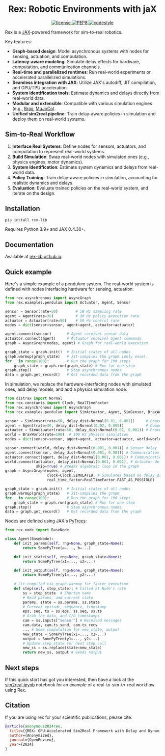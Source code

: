 <h1 align="center">Rex: Robotic Environments with jaX</h1>

<p align="center">
  <a href="https://opensource.org/licenses/Apache-2.0">
    <img src="https://img.shields.io/badge/License-Apache_2.0-blue.svg" alt="license">
  </a>
  <a href="https://pep8.org/">
    <img src="https://img.shields.io/badge/code%20style-pep8-000000.svg" alt="PEP8">
  </a>
  <a href="https://github.com/psf/black">
    <img src="https://img.shields.io/badge/code%20style-black-000000.svg" alt="codestyle">
  </a>
</p>

Rex is a [JAX](https://github.com/google/jax)-powered framework for sim-to-real robotics.

Key features:

- **Graph-based design**: Model asynchronous systems with nodes for sensing, actuation, and computation.
- **Latency-aware modeling**: Simulate delay effects for hardware, computation, and communication channels.
- **Real-time and parallelized runtimes**: Run real-world experiments or accelerated parallelized simulations.
- **Seamless integration with JAX**: Utilize JAX's autodiff, JIT compilation, and GPU/TPU acceleration.
- **System identification tools**: Estimate dynamics and delays directly from real-world data.
- **Modular and extensible**: Compatible with various simulation engines (e.g., [Brax](https://github.com/google/brax), [MuJoCo](https://mujoco.readthedocs.io/en/stable/mjx.html)).
- **Unified sim2real pipeline**: Train delay-aware policies in simulation and deploy them on real-world systems.

## Sim-to-Real Workflow

1. **Interface Real Systems**: Define nodes for sensors, actuators, and computation to represent real-world systems.
2. **Build Simulation**: Swap real-world nodes with simulated ones (e.g., physics engines, motor dynamics).
3. **System Identification**: Estimate system dynamics and delays from real-world data.
4. **Policy Training**: Train delay-aware policies in simulation, accounting for realistic dynamics and delays.
5. **Evaluation**: Evaluate trained policies on the real-world system, and iterate on the design.

## Installation

```bash
pip install rex-lib
```

Requires Python 3.9+ and JAX 0.4.30+.

## Documentation
Available at [rex-lib.github.io](https://rex-lib.github.io/).

## Quick example

Here's a simple example of a pendulum system. 
The real-world system is defined with nodes interfacing hardware for sensing, actuation:
```python
from rex.asynchronous import AsyncGraph
from rex.examples.pendulum import Actuator, Agent, Sensor

sensor = Sensor(rate=50)        # 50 Hz sampling rate
agent = Agent(rate=30)          # 30 Hz policy execution rate
actuator = Actuator(rate=50)    # 50 Hz control rate
nodes = dict(sensor=sensor, agent=agent, actuator=actuator)

agent.connect(sensor)       # Agent receives sensor data
actuator.connect(agent)     # Actuator receives agent commands
graph = AsyncGraph(nodes, agent) # Graph for real-world execution

graph_state = graph.init()  # Initial states of all nodes
graph.warmup(graph_state)   # Jit-compiles the graph (only once).
for _ in range(100):        # Run the graph for 100 steps
    graph_state = graph.run(graph_state) # Run for one step
graph.stop()                # Stop asynchronous nodes
data = graph.get_record()   # Get recorded data from the graph
```
In simulation, we replace the hardware-interfacing nodes with simulated ones, add delay models, and add a physics simulation node:
```python
from distrax import Normal
from rex.constants import Clock, RealTimeFactor
from rex.asynchronous import AsyncGraph
from rex.examples.pendulum import SimActuator, Agent, SimSensor, BraxWorld

sensor = SimSensor(rate=50, delay_dist=Normal(0.01, 0.001))     # Process delay
agent = Agent(rate=30, delay_dist=Normal(0.02, 0.005))          # Computational delay
actuator = SimActuator(rate=50, delay_dist=Normal(0.01, 0.001)) # Process delay
world = BraxWorld(rate=100)  # 100 Hz physics simulation
nodes = dict(sensor=sensor, agent=agent, actuator=actuator, world=world)

sensor.connect(world, delay_dist=Normal(0.001, 0.001)) # Sensor delay
agent.connect(sensor, delay_dist=Normal(0.001, 0.001)) # Communication delay
actuator.connect(agent, delay_dist=Normal(0.001, 0.001)) # Communication delay
world.connect(actuator, delay_dist=Normal(0.001, 0.001), # Actuator delay
              skip=True) # Breaks algebraic loop in the graph
graph = AsyncGraph(nodes, agent,
                   clock=Clock.SIMULATED, # Simulates based on delay_dist
                   real_time_factor=RealTimeFactor.FAST_AS_POSSIBLE)

graph_state = graph.init()  # Initial states of all nodes
graph.warmup(graph_state)   # Jit-compiles the graph
for _ in range(100):        # Run the graph for 100 steps
    graph_state = graph.run(graph_state) # Run for one step
graph.stop()                # Stop asynchronous nodes
data = graph.get_record()   # Get recorded data from the graph
```
Nodes are defined using JAX's [PyTrees](https://jax.readthedocs.io/en/latest/pytrees.html):
```python
from rex.node import BaseNode

class Agent(BaseNode):
    def init_params(self, rng=None, graph_state=None):
        return SomePyTree(a=..., b=...)

    def init_state(self, rng=None, graph_state=None):
        return SomePyTree(x1=..., x2=...)

    def init_output(self, rng=None, graph_state=None):
        return SomePyTree(y1=..., y2=...)
    
    # Jit-compiled via graph.warmup for faster execution
    def step(self, step_state): # Called at Node's rate
        ss = step_state  # Shorten name
        # Read params, and current state
        params, state = ss.params, ss.state
        # Current episode, sequence, timestamp
        eps, seq, ts = ss.eps, ss.seq, ss.ts
        # Grab the data, and I/O timestamps
        cam = ss.inputs["sensor"] # Received messages 
        cam.data, cam.ts_send, cam.ts_recv
        ... # Some computation for new_state, output
        new_state = SomePyTree(x1=..., x2=...)
        output = SomePyTree(y1=..., y2=...)
        # Update step_state for next step call
        new_ss = ss.replace(state=new_state)
        return new_ss, output # Sends output
```

## Next steps
If this quick start has got you interested, then have a look at the [sim2real.ipynb](https://github.com/anonymous/rex/blob/master/examples/sim2real.ipynb) notebook for an example of a real-to-sim-to-real workflow using Rex.

## Citation

If you are using rex for your scientific publications, please cite:

```bibtex
@article{anonymous2024rex,
  title={{REX: GPU-Accelerated Sim2Real Framework with Delay and Dynamics Estimation}},
  author={Anonymized},
  journal={OpenReview},
  year={2024}
}
```
